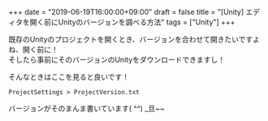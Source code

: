 +++
date = "2019-06-19T16:00:00+09:00"
draft = false
title = "[Unity] エディタを開く前にUnityのバージョンを調べる方法"
tags = ["Unity"]
+++

既存のUnityのプロジェクトを開くとき、バージョンを合わせて開きたいですよね、開く前に！  
そしたら事前にそのバージョンのUnityをダウンロードできますし！

そんなときはここを見ると良いです！

```
ProjectSettings > ProjectVersion.txt
```

バージョンがそのまんま書いています( ^^) _旦~~